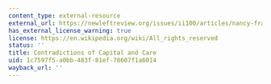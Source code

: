 ```yaml
---
content_type: external-resource
external_url: https://newleftreview.org/issues/ii100/articles/nancy-fraser-contradictions-of-capital-and-care
has_external_license_warning: true
license: https://en.wikipedia.org/wiki/All_rights_reserved
status: ''
title: Contradictions of Capital and Care
uid: 1c7597f5-a0bb-483f-81ef-78607f1a6014
wayback_url: ''
---
```

